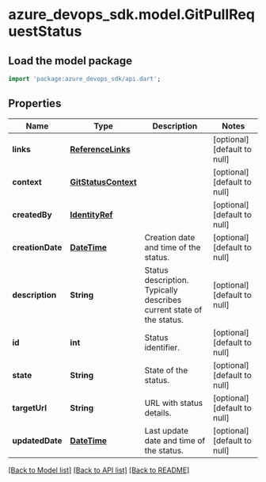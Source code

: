 # azure_devops_sdk.model.GitPullRequestStatus

## Load the model package
```dart
import 'package:azure_devops_sdk/api.dart';
```

## Properties
Name | Type | Description | Notes
------------ | ------------- | ------------- | -------------
**links** | [**ReferenceLinks**](ReferenceLinks.md) |  | [optional] [default to null]
**context** | [**GitStatusContext**](GitStatusContext.md) |  | [optional] [default to null]
**createdBy** | [**IdentityRef**](IdentityRef.md) |  | [optional] [default to null]
**creationDate** | [**DateTime**](DateTime.md) | Creation date and time of the status. | [optional] [default to null]
**description** | **String** | Status description. Typically describes current state of the status. | [optional] [default to null]
**id** | **int** | Status identifier. | [optional] [default to null]
**state** | **String** | State of the status. | [optional] [default to null]
**targetUrl** | **String** | URL with status details. | [optional] [default to null]
**updatedDate** | [**DateTime**](DateTime.md) | Last update date and time of the status. | [optional] [default to null]

[[Back to Model list]](../README.md#documentation-for-models) [[Back to API list]](../README.md#documentation-for-api-endpoints) [[Back to README]](../README.md)


